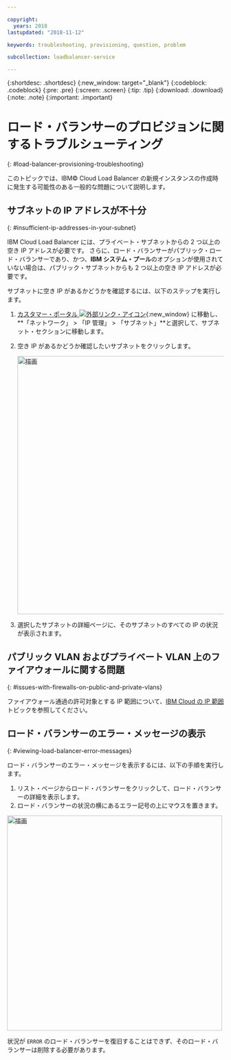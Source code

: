 ```yaml
---

copyright:
  years: 2018
lastupdated: "2018-11-12"

keywords: troubleshooting, provisioning, question, problem

subcollection: loadbalancer-service

---
```


{:shortdesc: .shortdesc}
{:new_window: target="_blank"}
{:codeblock: .codeblock}
{:pre: .pre}
{:screen: .screen}
{:tip: .tip}
{:download: .download}
{:note: .note}
{:important: .important}

# ロード・バランサーのプロビジョンに関するトラブルシューティング
{: #load-balancer-provisioning-troubleshooting}

このトピックでは、IBM© Cloud Load Balancer の新規インスタンスの作成時に発生する可能性のある一般的な問題について説明します。

## サブネットの IP アドレスが不十分
{: #insufficient-ip-addresses-in-your-subnet}

IBM Cloud Load Balancer には、プライベート・サブネットからの 2 つ以上の空き IP アドレスが必要です。 さらに、ロード・バランサーがパブリック・ロード・バランサーであり、かつ、**IBM システム・プール**のオプションが使用されていない場合は、パブリック・サブネットからも 2 つ以上の空き IP アドレスが必要です。

サブネットに空き IP があるかどうかを確認するには、以下のステップを実行します。

1. [カスタマー・ポータル ![外部リンク・アイコン](../../icons/launch-glyph.svg "外部リンク・アイコン")](https://control.softlayer.com){:new_window} に移動し、**「ネットワーク」 > 「IP 管理」 > 「サブネット」**と選択して、サブネット・セクションに移動します。

2. 空き IP があるかどうか確認したいサブネットをクリックします。

	<img src="images/subnet_list.png" alt="描画" style="width: 600px;"/>

3. 選択したサブネットの詳細ページに、そのサブネットのすべての IP の状況が表示されます。

## パブリック VLAN およびプライベート VLAN 上のファイアウォールに関する問題
{: #issues-with-firewalls-on-public-and-private-vlans}

ファイアウォール通過の許可対象とする IP 範囲について、[IBM Cloud の IP 範囲](/docs/infrastructure/hardware-firewall-dedicated?topic=hardware-firewall-dedicated-ibm-cloud-ip-ranges#ibm-cloud-ip-ranges)トピックを参照してください。

## ロード・バランサーのエラー・メッセージの表示
{: #viewing-load-balancer-error-messages}

ロード・バランサーのエラー・メッセージを表示するには、以下の手順を実行します。

1. リスト・ページからロード・バランサーをクリックして、ロード・バランサーの詳細を表示します。
2. ロード・バランサーの状況の横にあるエラー記号の上にマウスを置きます。

<img src="images/lbaas_error_message.png" alt="描画" style="width: 500px;"/>

状況が `ERROR` のロード・バランサーを復旧することはできず、そのロード・バランサーは削除する必要があります。
